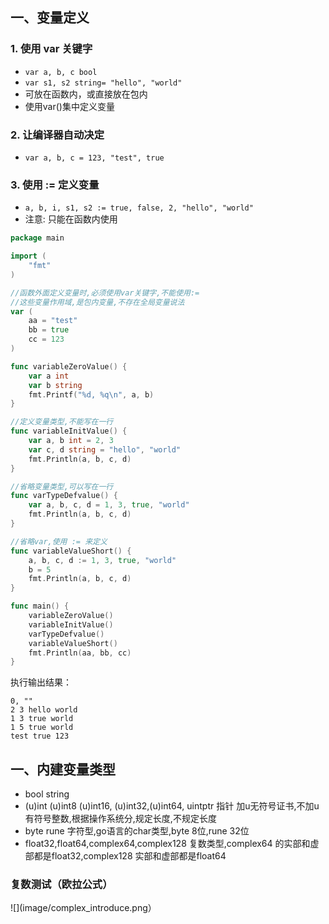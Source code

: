 ## 一、变量定义
### 1. 使用 var 关键字
- `var a, b, c bool`
- `var s1, s2 string= "hello", "world"`
- 可放在函数内，或直接放在包内
- 使用var()集中定义变量
### 2. 让编译器自动决定
- `var a, b, c = 123, "test", true`
### 3. 使用 := 定义变量
- `a, b, i, s1, s2 := true, false, 2, "hello", "world"`
- 注意: 只能在函数内使用


```go
package main

import (
	"fmt"
)

//函数外面定义变量时,必须使用var关键字,不能使用:=
//这些变量作用域,是包内变量,不存在全局变量说法
var (
	aa = "test"
	bb = true
	cc = 123
)

func variableZeroValue() {
	var a int
	var b string
	fmt.Printf("%d, %q\n", a, b)
}

//定义变量类型,不能写在一行
func variableInitValue() {
	var a, b int = 2, 3
	var c, d string = "hello", "world"
	fmt.Println(a, b, c, d)
}

//省略变量类型,可以写在一行
func varTypeDefvalue() {
	var a, b, c, d = 1, 3, true, "world"
	fmt.Println(a, b, c, d)
}

//省略var,使用 := 来定义
func variableValueShort() {
	a, b, c, d := 1, 3, true, "world"
	b = 5
	fmt.Println(a, b, c, d)
}

func main() {
	variableZeroValue()
	variableInitValue()
	varTypeDefvalue()
	variableValueShort()
	fmt.Println(aa, bb, cc)
}

```

执行输出结果：
```
0, ""
2 3 hello world
1 3 true world
1 5 true world
test true 123
```

## 一、内建变量类型
-  bool string
- (u)int (u)int8 (u)int16,   (u)int32,(u)int64, uintptr 指针  加u无符号证书,不加u有符号整数,根据操作系统分,规定长度,不规定长度
- byte rune 字符型,go语言的char类型,byte 8位,rune 32位
- float32,float64,complex64,complex128 复数类型,complex64 的实部和虚部都是float32,complex128 实部和虚部都是float64

### 复数测试（欧拉公式）
![](image/complex_introduce.png）